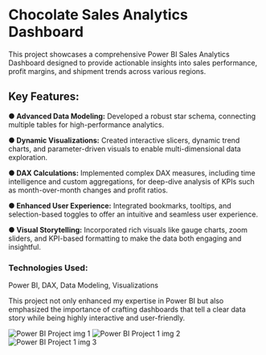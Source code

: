 # Chocolate Sales Analytics Dashboard

This project showcases a comprehensive Power BI Sales Analytics Dashboard designed to provide actionable insights into sales performance, profit margins, and shipment trends across various regions.

## Key Features:
**● Advanced Data Modeling:** Developed a robust star schema, connecting multiple tables for high-performance analytics.

**● Dynamic Visualizations:** Created interactive slicers, dynamic trend charts, and parameter-driven visuals to enable multi-dimensional data exploration.

**● DAX Calculations:** Implemented complex DAX measures, including time intelligence and custom aggregations, for deep-dive analysis of KPIs such as month-over-month changes and profit ratios.

**● Enhanced User Experience:** Integrated bookmarks, tooltips, and selection-based toggles to offer an intuitive and seamless user experience.

**● Visual Storytelling:** Incorporated rich visuals like gauge charts, zoom sliders, and KPI-based formatting to make the data both engaging and insightful.

### Technologies Used:
Power BI, 
DAX, 
Data Modeling, 
Visualizations

This project not only enhanced my expertise in Power BI but also emphasized the importance of crafting dashboards that tell a clear data story while being highly interactive and user-friendly.

![Power BI Project img 1](https://github.com/user-attachments/assets/f8efda87-604f-492f-ade4-f1d5a369d0a7)
![Power BI Project 1 img 2](https://github.com/user-attachments/assets/80a85966-8097-463e-a211-6a46d30b9586)
![Power BI Project 1 img 3](https://github.com/user-attachments/assets/f5d4e29d-10e5-4135-9e6a-a04074e7ea65)
